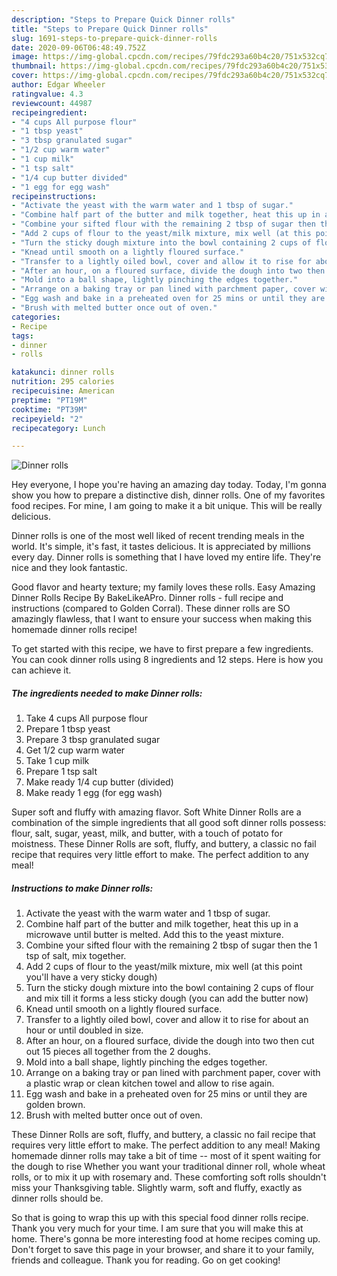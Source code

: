 ```yaml
---
description: "Steps to Prepare Quick Dinner rolls"
title: "Steps to Prepare Quick Dinner rolls"
slug: 1691-steps-to-prepare-quick-dinner-rolls
date: 2020-09-06T06:48:49.752Z
image: https://img-global.cpcdn.com/recipes/79fdc293a60b4c20/751x532cq70/dinner-rolls-recipe-main-photo.jpg
thumbnail: https://img-global.cpcdn.com/recipes/79fdc293a60b4c20/751x532cq70/dinner-rolls-recipe-main-photo.jpg
cover: https://img-global.cpcdn.com/recipes/79fdc293a60b4c20/751x532cq70/dinner-rolls-recipe-main-photo.jpg
author: Edgar Wheeler
ratingvalue: 4.3
reviewcount: 44987
recipeingredient:
- "4 cups All purpose flour"
- "1 tbsp yeast"
- "3 tbsp granulated sugar"
- "1/2 cup warm water"
- "1 cup milk"
- "1 tsp salt"
- "1/4 cup butter divided"
- "1 egg for egg wash"
recipeinstructions:
- "Activate the yeast with the warm water and 1 tbsp of sugar."
- "Combine half part of the butter and milk together, heat this up in a microwave until butter is melted. Add this to the yeast mixture."
- "Combine your sifted flour with the remaining 2 tbsp of sugar then the 1 tsp of salt, mix together."
- "Add 2 cups of flour to the yeast/milk mixture, mix well (at this point you&#39;ll have a very sticky dough)"
- "Turn the sticky dough mixture into the bowl containing 2 cups of flour and mix till it forms a less sticky dough (you can add the butter now)"
- "Knead until smooth on a lightly floured surface."
- "Transfer to a lightly oiled bowl, cover and allow it to rise for about an hour or until doubled in size."
- "After an hour, on a floured surface, divide the dough into two then cut out 15 pieces all together from the 2 doughs."
- "Mold into a ball shape, lightly pinching the edges together."
- "Arrange on a baking tray or pan lined with parchment paper, cover with a plastic wrap or clean kitchen towel and allow to rise again."
- "Egg wash and bake in a preheated oven for 25 mins or until they are golden brown."
- "Brush with melted butter once out of oven."
categories:
- Recipe
tags:
- dinner
- rolls

katakunci: dinner rolls 
nutrition: 295 calories
recipecuisine: American
preptime: "PT19M"
cooktime: "PT39M"
recipeyield: "2"
recipecategory: Lunch

---
```



![Dinner rolls](https://img-global.cpcdn.com/recipes/79fdc293a60b4c20/751x532cq70/dinner-rolls-recipe-main-photo.jpg)

Hey everyone, I hope you're having an amazing day today. Today, I'm gonna show you how to prepare a distinctive dish, dinner rolls. One of my favorites food recipes. For mine, I am going to make it a bit unique. This will be really delicious.

Dinner rolls is one of the most well liked of recent trending meals in the world. It's simple, it's fast, it tastes delicious. It is appreciated by millions every day. Dinner rolls is something that I have loved my entire life. They're nice and they look fantastic.

Good flavor and hearty texture; my family loves these rolls. Easy Amazing Dinner Rolls Recipe By BakeLikeAPro. Dinner rolls - full recipe and instructions (compared to Golden Corral). These dinner rolls are SO amazingly flawless, that I want to ensure your success when making this homemade dinner rolls recipe!


To get started with this recipe, we have to first prepare a few ingredients. You can cook dinner rolls using 8 ingredients and 12 steps. Here is how you can achieve it.

<!--inarticleads1-->

##### The ingredients needed to make Dinner rolls:

1. Take 4 cups All purpose flour
1. Prepare 1 tbsp yeast
1. Prepare 3 tbsp granulated sugar
1. Get 1/2 cup warm water
1. Take 1 cup milk
1. Prepare 1 tsp salt
1. Make ready 1/4 cup butter (divided)
1. Make ready 1 egg (for egg wash)


Super soft and fluffy with amazing flavor. Soft White Dinner Rolls are a combination of the simple ingredients that all good soft dinner rolls possess: flour, salt, sugar, yeast, milk, and butter, with a touch of potato for moistness. These Dinner Rolls are soft, fluffy, and buttery, a classic no fail recipe that requires very little effort to make. The perfect addition to any meal! 

<!--inarticleads2-->

##### Instructions to make Dinner rolls:

1. Activate the yeast with the warm water and 1 tbsp of sugar.
1. Combine half part of the butter and milk together, heat this up in a microwave until butter is melted. Add this to the yeast mixture.
1. Combine your sifted flour with the remaining 2 tbsp of sugar then the 1 tsp of salt, mix together.
1. Add 2 cups of flour to the yeast/milk mixture, mix well (at this point you&#39;ll have a very sticky dough)
1. Turn the sticky dough mixture into the bowl containing 2 cups of flour and mix till it forms a less sticky dough (you can add the butter now)
1. Knead until smooth on a lightly floured surface.
1. Transfer to a lightly oiled bowl, cover and allow it to rise for about an hour or until doubled in size.
1. After an hour, on a floured surface, divide the dough into two then cut out 15 pieces all together from the 2 doughs.
1. Mold into a ball shape, lightly pinching the edges together.
1. Arrange on a baking tray or pan lined with parchment paper, cover with a plastic wrap or clean kitchen towel and allow to rise again.
1. Egg wash and bake in a preheated oven for 25 mins or until they are golden brown.
1. Brush with melted butter once out of oven.


These Dinner Rolls are soft, fluffy, and buttery, a classic no fail recipe that requires very little effort to make. The perfect addition to any meal! Making homemade dinner rolls may take a bit of time -- most of it spent waiting for the dough to rise Whether you want your traditional dinner roll, whole wheat rolls, or to mix it up with rosemary and. These comforting soft rolls shouldn&#39;t miss your Thanksgiving table. Slightly warm, soft and fluffy, exactly as dinner rolls should be. 

So that is going to wrap this up with this special food dinner rolls recipe. Thank you very much for your time. I am sure that you will make this at home. There's gonna be more interesting food at home recipes coming up. Don't forget to save this page in your browser, and share it to your family, friends and colleague. Thank you for reading. Go on get cooking!
